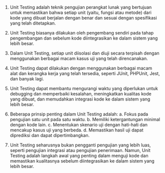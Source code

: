 

1. Unit Testing adalah teknik pengujian perangkat lunak yang bertujuan untuk memastikan bahwa setiap unit (yaitu, fungsi atau metode) dari kode yang dibuat berjalan dengan benar dan sesuai dengan spesifikasi yang telah ditetapkan.

2. Unit Testing biasanya dilakukan oleh pengembang sendiri pada tahap pengembangan dan sebelum kode diintegrasikan ke dalam sistem yang lebih besar.

3. Dalam Unit Testing, setiap unit diisolasi dan diuji secara terpisah dengan menggunakan berbagai macam kasus uji yang telah direncanakan.

4. Unit Testing dapat dilakukan dengan menggunakan berbagai macam alat dan kerangka kerja yang telah tersedia, seperti JUnit, PHPUnit, Jest, dan banyak lagi.

5. Unit Testing dapat membantu mengurangi waktu yang diperlukan untuk debugging dan memperbaiki kesalahan, meningkatkan kualitas kode yang dibuat, dan memudahkan integrasi kode ke dalam sistem yang lebih besar.

6. Beberapa prinsip penting dalam Unit Testing adalah:
a. Fokus pada pengujian satu unit pada satu waktu.
b. Memiliki ketergantungan minimal dengan kode lain.
c. Menentukan skenario uji dengan hati-hati dan mencakup kasus uji yang berbeda.
d. Memastikan hasil uji dapat diprediksi dan dapat dipertimbangkan.

7. Unit Testing seharusnya bukan pengganti pengujian yang lebih luas, seperti pengujian integrasi atau pengujian penerimaan. Namun, Unit Testing adalah langkah awal yang penting dalam menguji kode dan memastikan kualitasnya sebelum diintegrasikan ke dalam sistem yang lebih besar.